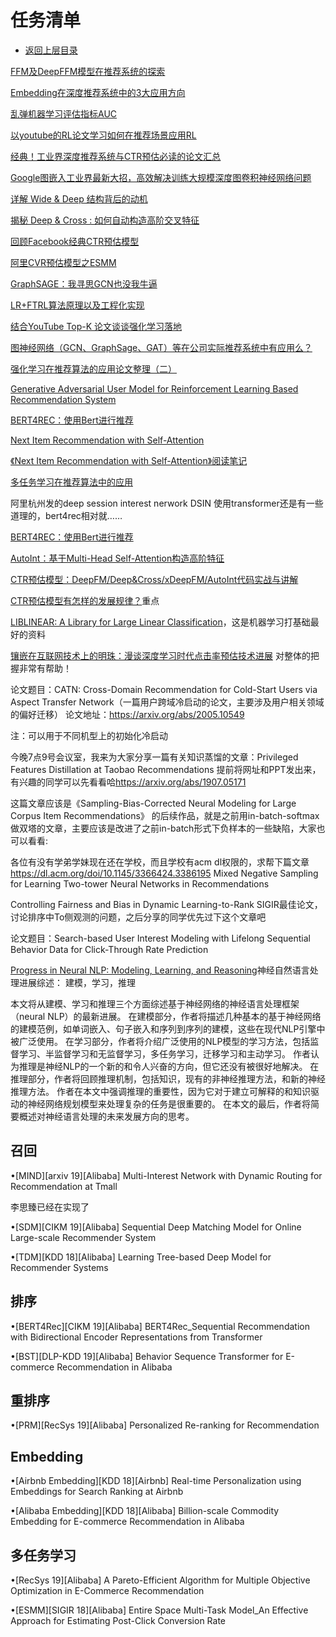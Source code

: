 # 任务清单

* [返回上层目录](../README.md)




[FFM及DeepFFM模型在推荐系统的探索](https://zhuanlan.zhihu.com/p/67795161)

[Embedding在深度推荐系统中的3大应用方向](https://zhuanlan.zhihu.com/p/67218758)

[乱弹机器学习评估指标AUC](https://zhuanlan.zhihu.com/p/52930683)

[以youtube的RL论文学习如何在推荐场景应用RL](https://zhuanlan.zhihu.com/p/77494496)

[经典！工业界深度推荐系统与CTR预估必读的论文汇总](https://zhuanlan.zhihu.com/p/83103245)

[Google图嵌入工业界最新大招，高效解决训练大规模深度图卷积神经网络问题](https://zhuanlan.zhihu.com/p/85950252)

[详解 Wide & Deep 结构背后的动机](https://zhuanlan.zhihu.com/p/53361519)

[揭秘 Deep & Cross : 如何自动构造高阶交叉特征](https://zhuanlan.zhihu.com/p/55234968)

[回顾Facebook经典CTR预估模型](https://zhuanlan.zhihu.com/p/57987311)

[阿里CVR预估模型之ESMM](https://zhuanlan.zhihu.com/p/57481330)

[GraphSAGE：我寻思GCN也没我牛逼](https://zhuanlan.zhihu.com/p/74242097)

[LR+FTRL算法原理以及工程化实现](https://zhuanlan.zhihu.com/p/55135954)

[结合YouTube Top-K 论文谈谈强化学习落地](https://zhuanlan.zhihu.com/p/92839767)

[图神经网络（GCN、GraphSage、GAT）等在公司实际推荐系统中有应用么？](https://www.zhihu.com/question/315872728)

[强化学习在推荐算法的应用论文整理（二）](https://zhuanlan.zhihu.com/p/77694065)

[Generative Adversarial User Model for Reinforcement Learning Based Recommendation System](http://proceedings.mlr.press/v97/chen19f/chen19f.pdf)

[BERT4REC：使用Bert进行推荐](https://zhuanlan.zhihu.com/p/97123417)

[Next Item Recommendation with Self-Attention](https://blog.csdn.net/qq_40210472/article/details/89819021)

[《Next Item Recommendation with Self-Attention》阅读笔记](http://www.rabin.tech/2019/01/11/%E3%80%8ANext-Item-Recommendation-with-Self-Attention%E3%80%8B%E9%98%85%E8%AF%BB%E7%AC%94%E8%AE%B0/)

[多任务学习在推荐算法中的应用](https://zhuanlan.zhihu.com/p/109835504)

阿里杭州发的deep session interest nerwork DSIN 使用transformer还是有一些道理的，bert4rec相对就……

[BERT4REC：使用Bert进行推荐](https://zhuanlan.zhihu.com/p/97123417)

[AutoInt：基于Multi-Head Self-Attention构造高阶特征](https://zhuanlan.zhihu.com/p/60185134)

[CTR预估模型：DeepFM/Deep&Cross/xDeepFM/AutoInt代码实战与讲解](https://zhuanlan.zhihu.com/p/109933924)

[CTR预估模型有怎样的发展规律？](https://www.zhihu.com/question/363531892/answer/1062392197)重点

[LIBLINEAR: A Library for Large Linear Classification](https://www.csie.ntu.edu.tw/~cjlin/papers/liblinear.pdf)，这是机器学习打基础最好的资料

[镶嵌在互联网技术上的明珠：漫谈深度学习时代点击率预估技术进展](https://zhuanlan.zhihu.com/p/54822778) 对整体的把握非常有帮助！

论文题目：CATN:  Cross-Domain Recommendation for Cold-Start Users via Aspect Transfer Network（一篇用户跨域冷启动的论文，主要涉及用户相关领域的偏好迁移）
论文地址：<https://arxiv.org/abs/2005.10549>

注：可以用于不同机型上的初始化冷启动

 今晚7点9号会议室，我来为大家分享一篇有关知识蒸馏的文章：Privileged Features Distillation at Taobao Recommendations
提前将网址和PPT发出来，有兴趣的同学可以先看看哈<https://arxiv.org/abs/1907.05171>

这篇文章应该是《Sampling-Bias-Corrected
Neural Modeling for Large Corpus Item Recommendations》
的后续作品，就是之前用in-batch-softmax做双塔的文章，主要应该是改进了之前in-batch形式下负样本的一些缺陷，大家也可以看看:

各位有没有学弟学妹现在还在学校，而且学校有acm dl权限的，求帮下篇文章
<https://dl.acm.org/doi/10.1145/3366424.3386195>
Mixed Negative Sampling for Learning Two-tower Neural Networks in Recommendations

Controlling Fairness and Bias in Dynamic Learning-to-Rank SIGIR最佳论文，讨论排序中To侧观测的问题，之后分享的同学优先过下这个文章吧

论文题目：Search-based User Interest Modeling with Lifelong Sequential Behavior Data for Click-Through Rate Prediction

[Progress in Neural NLP: Modeling, Learning, and Reasoning](https://www.sciencedirect.com/science/article/pii/S2095809919304928)神经自然语言处理进展综述： 建模，学习，推理

本文将从建模、学习和推理三个方面综述基于神经网络的神经语言处理框架（neural NLP）的最新进展。 在建模部分，作者将描述几种基本的基于神经网络的建模范例，如单词嵌入、句子嵌入和序列到序列的建模，这些在现代NLP引擎中被广泛使用。 在学习部分，作者将介绍广泛使用的NLP模型的学习方法，包括监督学习、半监督学习和无监督学习，多任务学习，迁移学习和主动学习。 作者认为推理是神经NLP的一个新的和令人兴奋的方向，但它还没有被很好地解决。 在推理部分，作者将回顾推理机制，包括知识，现有的非神经推理方法，和新的神经推理方法。 作者在本文中强调推理的重要性，因为它对于建立可解释的和知识驱动的神经网络规划模型来处理复杂的任务是很重要的。 在本文的最后，作者将简要概述对神经语言处理的未来发展方向的思考。





## 召回

•[MIND][arxiv 19][Alibaba] Multi-Interest Network with Dynamic Routing for Recommendation at Tmall

李思臻已经在实现了

•[SDM][CIKM 19][Alibaba] Sequential Deep Matching Model for Online Large-scale Recommender System

•[TDM][KDD 18][Alibaba] Learning Tree-based Deep Model for Recommender Systems

## 排序

•[BERT4Rec][CIKM 19][Alibaba] BERT4Rec_Sequential Recommendation with Bidirectional Encoder Representations from Transformer

•[BST][DLP-KDD 19][Alibaba] Behavior Sequence Transformer for E-commerce Recommendation in Alibaba

## 重排序

•[PRM][RecSys 19][Alibaba] Personalized Re-ranking for Recommendation

## Embedding

•[Airbnb Embedding][KDD 18][Airbnb] Real-time Personalization using Embeddings for Search Ranking at Airbnb

•[Alibaba Embedding][KDD 18][Alibaba] Billion-scale Commodity Embedding for E-commerce Recommendation in Alibaba

## 多任务学习

•[RecSys 19][Alibaba] A Pareto-Efficient Algorithm for Multiple Objective Optimization in E-Commerce Recommendation

•[ESMM][SIGIR 18][Alibaba] Entire Space Multi-Task Model_An Effective Approach for Estimating Post-Click Conversion Rate
